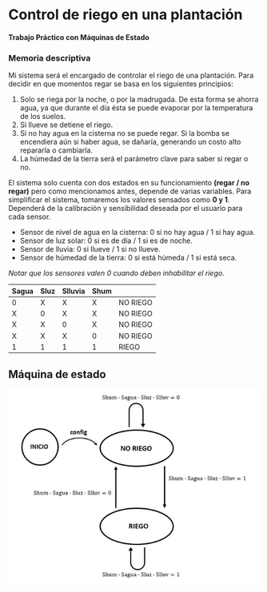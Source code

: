 # Control de riego en una plantación
#### Trabajo Práctico con Máquinas de Estado
### Memoria descriptiva

Mi sistema será el encargado de controlar el riego de una plantación. Para decidir en que momentos regar se basa en los siguientes principios:
1. Solo se riega por la noche, o por la madrugada. De esta forma se ahorra agua, ya que durante el día ésta se puede evaporar por la temperatura de los suelos.
2. Si llueve se detiene el riego.
3. Si no hay agua en la cisterna no se puede regar. Si la bomba se encendiera aún si haber agua, se dañaría, generando un costo alto repararla o cambiarla.
4. La húmedad de la tierra será el parámetro clave para saber si regar o no.

El sistema solo cuenta con dos estados en su funcionamiento **(regar / no regar)** pero como mencionamos antes, depende de varias variables. Para simplificar el sistema, tomaremos los valores sensados como **0 y 1**. Dependerá de la calibración y sensibilidad deseada por el usuario para cada sensor.

- Sensor de nivel de agua en la cisterna: 0 si no hay agua / 1 si hay agua.
- Sensor de luz solar: 0 si es de día / 1 si es de noche.
- Sensor de lluvia: 0 si llueve / 1 si no llueve.
- Sensor de húmedad de la tierra: 0 si está húmeda / 1 si está seca.

*Notar que los sensores valen 0 cuando deben inhabilitar el riego.*


| Sagua  | Sluz  | Slluvia  | Shum  |   |
| ------------ | ------------ | ------------ | ------------ | ------------ |
| 0  | X  | X  | X  | NO RIEGO  |
| X  | 0  | X  | X  | NO RIEGO  |
| X  | X  | 0  | X  | NO RIEGO  |
| X  | X  | X  | 0  | NO RIEGO  |
| 1  | 1  | 1  | 1  | RIEGO  |

## Máquina de estado

[![maquinadeestado](FMS.JPG "maquinadeestado")](http://https://github.com/Bruno-Pacheco/TP-MaquinasDeEstado-ControlDeRiego/blob/master/FMS.JPG?raw=true "maquinadeestado")